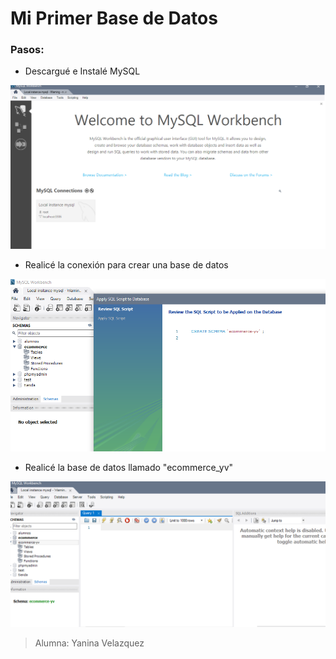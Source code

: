 # Mi Primer Base de Datos

### Pasos:

- Descargué e Instalé MySQL

![](1-mysql%20instalado.png)

- Realicé la conexión para crear una base de datos

![](2-creando%20base%20de%20datos.png)

- Realicé la base de datos llamado "ecommerce_yv"

![](3-mi%20base%20de%20datos-ecommerce.png)



>Alumna:  Yanina Velazquez